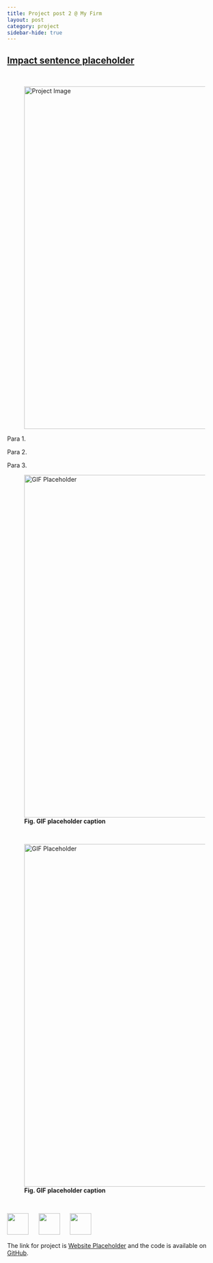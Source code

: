 ```yaml
---
title: Project post 2 @ My Firm
layout: post
category: project
sidebar-hide: true
---
```


## [Impact sentence placeholder](#)

<br>

<figure>
	<img src="{{ 'assets/images/image-placeholder.jpg' | relative_url }}" alt="Project Image"  width="800" />
</figure>

Para 1.

Para 2.

Para 3.

<figure>
	<img src="https://media.giphy.com/media/l0ExdMHUDKteztyfe/giphy.gif" alt="GIF Placeholder"  width="800" />
	<figcaption><b>Fig. GIF placeholder caption</b></figcaption>
</figure>

<br>

<figure>
	<img src="https://media.giphy.com/media/l41lFw057lAJQMwg0/giphy.gif" alt="GIF Placeholder"  width="800" />
	<figcaption><b>Fig. GIF placeholder caption</b></figcaption>
</figure>

<br>

<p float="left">
  <img src="https://raw.githubusercontent.com/FortAwesome/Font-Awesome/6.x/svgs/brands/github.svg" width="50" height="50">
  &nbsp;&nbsp;&nbsp;&nbsp;
  <img src="https://raw.githubusercontent.com/FortAwesome/Font-Awesome/6.x/svgs/solid/earth-europe.svg" width="50" height="50">
  &nbsp;&nbsp;&nbsp;&nbsp;
  <img src="https://raw.githubusercontent.com/FortAwesome/Font-Awesome/6.x/svgs/brands/js.svg" width="50" height="50">
</p>

The link for project is [Website Placeholder](#) and the code is available on [GitHub](#).
